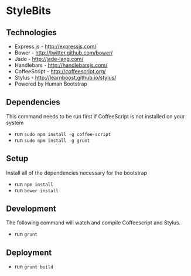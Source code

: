 # StyleBits

## Technologies

* Express.js - http://expressjs.com/
* Bower - http://twitter.github.com/bower/
* Jade - http://jade-lang.com/
* Handlebars - http://handlebarsjs.com/
* CoffeeScript - http://coffeescript.org/
* Stylus - http://learnboost.github.io/stylus/
* Powered by Human Bootstrap

## Dependencies

This command needs to be run first if CoffeeScript is not installed on your system

* run `sudo npm install -g coffee-script`
* run `sudo npm install -g grunt`

## Setup

Install all of the dependencies necessary for the bootstrap

* run `npm install`
* run `bower install`


## Development

The following command will watch and compile Coffeescript and Stylus.

* run `grunt`

## Deployment

* run `grunt build`
